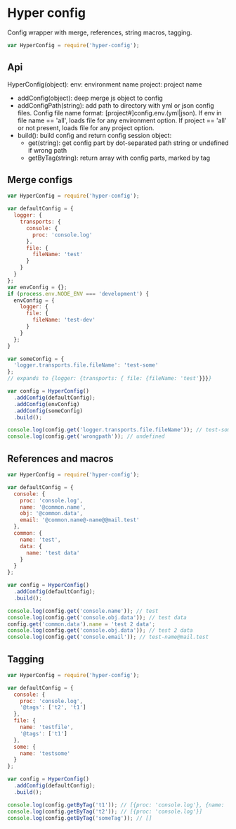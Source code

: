 # Hyper config

Config wrapper with merge, references, string macros, tagging.

``` javascript
var HyperConfig = require('hyper-config');
```
## Api

HyperConfig(object):
  env: environment name
  project: project name

* addConfig(object): deep merge js object to config
* addConfigPath(string): add path to directory with yml or json config files. Config file name format: [project#]config.env.(yml|json). If env in file name == 'all', loads file for any environment option. If project == 'all' or not present, loads file for any project option.
* build(): build config and return config session object:
  * get(string): get config part by dot-separated path string or undefined if wrong path
  * getByTag(string): return array with config parts, marked by tag

## Merge configs

``` javascript
var HyperConfig = require('hyper-config');

var defaultConfig = {
  logger: {
    transports: {
      console: {
        proc: 'console.log'
      },
      file: {
        fileName: 'test'
      }
    }
  }
};
var envConfig = {};
if (process.env.NODE_ENV === 'development') {
  envConfig = {
    logger: {
      file: {
        fileName: 'test-dev'
      }
    }
  };
}

var someConfig = {
  'logger.transports.file.fileName': 'test-some'
};
// expands to {logger: {transports: { file: {fileName: 'test'}}}}

var config = HyperConfig()
  .addConfig(defaultConfig);
  .addConfig(envConfig)
  .addConfig(someConfig)
  .build();

console.log(config.get('logger.transports.file.fileName')); // test-some in development, test in other
console.log(config.get('wrongpath')); // undefined

```

## References and macros

``` javascript
var HyperConfig = require('hyper-config');

var defaultConfig = {
  console: {
    proc: 'console.log',
    name: '@common.name',
    obj: '@common.data',
    email: '@common.name@-name@@mail.test'
  },
  common: {
    name: 'test',
    data: {
      name: 'test data'
    }
  }
};

var config = HyperConfig()
  .addConfig(defaultConfig);
  .build();

console.log(config.get('console.name')); // test
console.log(config.get('console.obj.data')); // test data
config.get('common.data').name = 'test 2 data';
console.log(config.get('console.obj.data')); // test 2 data
console.log(config.get('console.email')); // test-name@mail.test
```

## Tagging

``` javascript
var HyperConfig = require('hyper-config');

var defaultConfig = {
  console: {
    proc: 'console.log',
    '@tags': ['t2', 't1']
  },
  file: {
    name: 'testfile',
    '@tags': ['t1']
  },
  some: {
    name: 'testsome'
  }
};

var config = HyperConfig()
  .addConfig(defaultConfig);
  .build();

console.log(config.getByTag('t1')); // [{proc: 'console.log'}, {name: 'testfile'}]
console.log(config.getByTag('t2')); // [{proc: 'console.log'}]
console.log(config.getByTag('someTag')); // []
```
